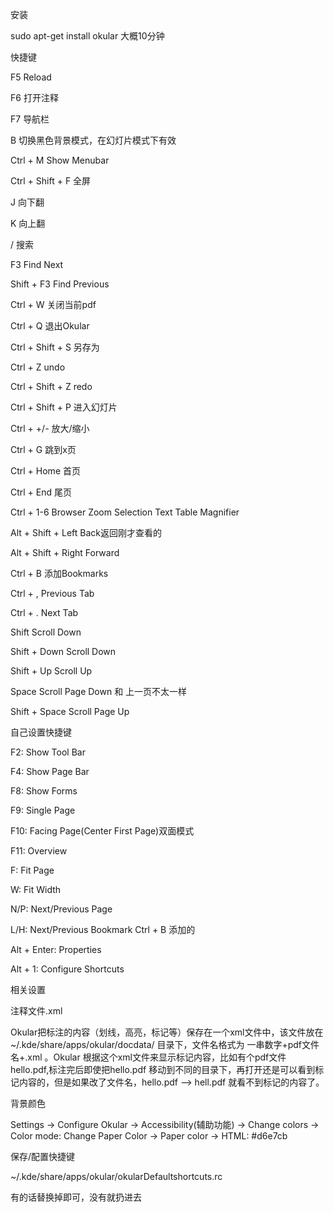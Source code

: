 安装

sudo apt-get install okular 大概10分钟

快捷键

F5 Reload

F6 打开注释

F7 导航栏

B 切换黑色背景模式，在幻灯片模式下有效

Ctrl + M Show Menubar

Ctrl + Shift + F 全屏

J 向下翻

K 向上翻

/ 搜索

F3 Find Next

Shift + F3 Find Previous

Ctrl + W 关闭当前pdf

Ctrl + Q 退出Okular

Ctrl + Shift + S 另存为

Ctrl + Z undo

Ctrl + Shift + Z redo

Ctrl + Shift + P 进入幻灯片

Ctrl + +/- 放大/缩小

Ctrl + G 跳到x页

Ctrl + Home 首页

Ctrl + End 尾页

Ctrl + 1-6 Browser Zoom Selection Text Table Magnifier

Alt + Shift + Left Back返回刚才查看的

Alt + Shift + Right Forward

Ctrl + B 添加Bookmarks

Ctrl + , Previous Tab

Ctrl + . Next Tab

Shift Scroll Down

Shift + Down Scroll Down

Shift + Up Scroll Up

Space Scroll Page Down 和 上一页不太一样

Shift + Space Scroll Page Up

自己设置快捷键

F2: Show Tool Bar

F4: Show Page Bar

F8: Show Forms

F9: Single Page

F10: Facing Page(Center First Page)双面模式

F11: Overview

F: Fit Page

W: Fit Width

N/P: Next/Previous Page

L/H: Next/Previous Bookmark Ctrl + B 添加的

Alt + Enter: Properties

Alt + 1: Configure Shortcuts

相关设置

注释文件.xml

Okular把标注的内容（划线，高亮，标记等）保存在一个xml文件中，该文件放在~/.kde/share/apps/okular/docdata/ 目录下，文件名格式为 一串数字+pdf文件名+.xml 。Okular 根据这个xml文件来显示标记内容，比如有个pdf文件 hello.pdf,标注完后即使把hello.pdf 移动到不同的目录下，再打开还是可以看到标记内容的，但是如果改了文件名，hello.pdf –> hell.pdf 就看不到标记的内容了。

背景颜色

Settings -> Configure Okular -> Accessibility(辅助功能) -> Change colors -> Color mode: Change Paper Color -> Paper color -> HTML: #d6e7cb

保存/配置快捷键

~/.kde/share/apps/okular/okularDefaultshortcuts.rc

有的话替换掉即可，没有就扔进去
